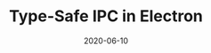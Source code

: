 ---
title: Type-Safe IPC in Electron
date: 2020-06-10
tags: static-types
tools: typescript, electron, node-js
---